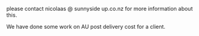 please contact nicolaas @ sunnyside up.co.nz for more information about this.

We have done some work on AU post delivery cost for a client.
